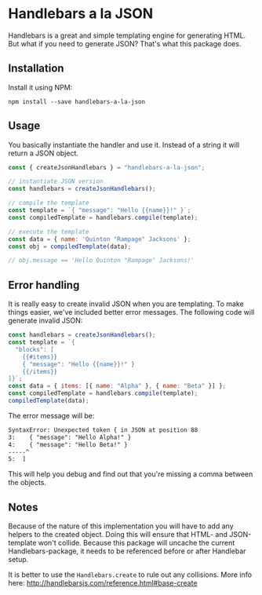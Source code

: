 # Handlebars a la JSON
Handlebars is a great and simple templating engine for generating HTML. But what if you need to generate JSON? That's what this package does.

## Installation
Install it using NPM:
```shell
npm install --save handlebars-a-la-json
```

## Usage
You basically instantiate the handler and use it. Instead of a string it will return a JSON object.
```js
const { createJsonHandlebars } = "handlebars-a-la-json";

// instantiate JSON version
const handlebars = createJsonHandlebars();

// compile the template
const template = `{ "message": "Hello {{name}}!" }`;
const compiledTemplate = handlebars.compile(template);

// execute the template
const data = { name: 'Quinton "Rampage" Jacksons' };
const obj = compiledTemplate(data);

// obj.message == 'Hello Quinton "Rampage" Jacksons!'
```

## Error handling
It is really easy to create invalid JSON when you are templating. To make things easier, we've included better error messages. The following code will generate invalid JSON:
```js
const handlebars = createJsonHandlebars();
const template = `{
  "blocks": [
    {{#items}}
    { "message": "Hello {{name}}!" }
    {{/items}}
]}`;
const data = { items: [{ name: "Alpha" }, { name: "Beta" }] };
const compiledTemplate = handlebars.compile(template);
compiledTemplate(data);
```
The error message will be:
```txt
SyntaxError: Unexpected token { in JSON at position 88
3:    { "message": "Hello Alpha!" }
4:    { "message": "Hello Beta!" }
-----^
5:  ]
```
This will help you debug and find out that you're missing a comma between the objects.

## Notes
Because of the nature of this implementation you will have to add any helpers to the created object. Doing this will ensure that HTML- and JSON-template won't collide. Because this package will uncache the current Handlebars-package, it needs to be referenced before or after Handlebar setup.

It is better to use the `Handlebars.create` to rule out any collisions. More info here: http://handlebarsjs.com/reference.html#base-create